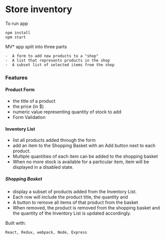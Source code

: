# Store inventory

To run app

    npm install  
    npm start


MV* app split into three parts

    -  A form to add new products to a "shop"
    -  A list that represents products in the shop
    -  A subset list of selected items from the shop

### Features

#### Product Form

 - the title of a product
 - the price (in $)
 - numeric value representing quantity of stock to add
 - Form Validation

#### Inventory List

- list all products added through the form
- add an item to the Shopping Basket with an Add button next to each product.
- Multiple quantities of each item can be added to the shopping basket
- When no more stock is available for a particular item, item will be displayed in a disabled state.

##### Shopping Basket

- display a subset of products added from the Inventory List.
- Each row will include the product title, the quantity and
- A button to remove all items of that product from the basket
- When removed, the product is removed from the shopping basket and the quantity of the Inventory List is updated accordingly.


Built with:  

    React, Redux, webpack, Node, Express
